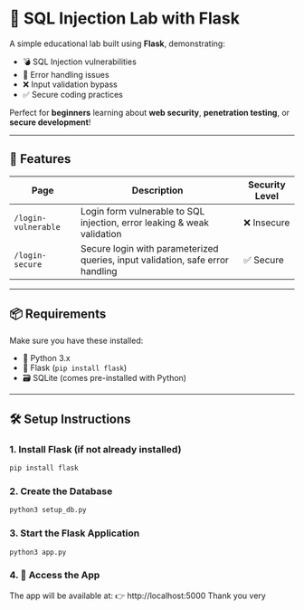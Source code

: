 # 🔐 SQL Injection Lab with Flask

A simple educational lab built using **Flask**, demonstrating:

- 💣 SQL Injection vulnerabilities  
- 🚨 Error handling issues  
- ❌ Input validation bypass  
- ✅ Secure coding practices  

Perfect for **beginners** learning about **web security**, **penetration testing**, or **secure development**!

---

## 🧪 Features

| Page                | Description                                                                 | Security Level |
|---------------------|-----------------------------------------------------------------------------|----------------|
| `/login-vulnerable` | Login form vulnerable to SQL injection, error leaking & weak validation     | ❌ Insecure     |
| `/login-secure`     | Secure login with parameterized queries, input validation, safe error handling | ✅ Secure       |

---

## 📦 Requirements

Make sure you have these installed:

- 🐍 Python 3.x  
- 🧵 Flask (`pip install flask`)  
- 🗃️ SQLite (comes pre-installed with Python)

---

## 🛠️ Setup Instructions

### 1. Install Flask (if not already installed)

```bash
pip install flask
```

### 2. Create the Database 
```bash
python3 setup_db.py
```
### 3.  Start the Flask Application
```bash
python3 app.py
```
### 4. 🔎 Access the App
The app will be available at:
👉 http://localhost:5000
Thank you very

